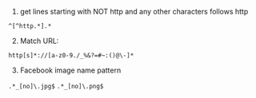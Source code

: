 1. get lines starting with NOT http and any other characters follows http

`^[^http.*].*`  

2. Match URL:

`http[s]*://[a-z0-9./_%&?=#~:()@\-]*`

3. Facebook image name pattern

`.*_[no]\.jpg$`
`.*_[no]\.png$`